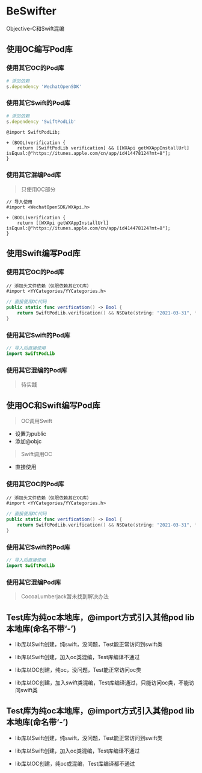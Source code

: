 # BeSwifter

Objective-C和Swift混编

## 使用OC编写Pod库

### 使用其它OC的Pod库

```ruby
# 添加依赖
s.dependency 'WechatOpenSDK'
```

### 使用其它Swift的Pod库

```ruby
# 添加依赖
s.dependency 'SwiftPodLib'
```

```objc
@import SwiftPodLib;

+ (BOOL)verification {    
    return [SwiftPodLib verification] && [[WXApi getWXAppInstallUrl] isEqual:@"https://itunes.apple.com/cn/app/id414478124?mt=8"];
}
```

### 使用其它混编Pod库

> 只使用OC部分

```objc
// 导入使用
#import <WechatOpenSDK/WXApi.h>

+ (BOOL)verification {    
    return [[WXApi getWXAppInstallUrl] isEqual:@"https://itunes.apple.com/cn/app/id414478124?mt=8"];
}
```

## 使用Swift编写Pod库

### 使用其它OC的Pod库

```objc
// 添加头文件依赖（仅限依赖其它OC库）
#import <YYCategories/YYCategories.h>
```

```swift
// 直接使用OC代码
public static func verification() -> Bool {
    return SwiftPodLib.verification() && NSDate(string: "2021-03-31", format: "yyyy-MM-dd")?.year == 2021
}
```

### 使用其它Swift的Pod库

```swift
// 导入后直接使用
import SwiftPodLib
```

### 使用其它混编的Pod库

> 待实践

## 使用OC和Swift编写Pod库

> OC调用Swift
- 设置为public
- 添加@objc

> Swift调用OC
- 直接使用

### 使用其它OC的Pod库

```objc
// 添加头文件依赖（仅限依赖其它OC库）
#import <YYCategories/YYCategories.h>
```

```swift
// 直接使用OC代码
public static func verification() -> Bool {
    return SwiftPodLib.verification() && NSDate(string: "2021-03-31", format: "yyyy-MM-dd")?.year == 2021
}
```

### 使用其它Swift的Pod库

```swift
// 导入后直接使用
import SwiftPodLib
```

### 使用其它混编Pod库

> CocoaLumberjack暂未找到解决办法


## Test库为纯oc本地库，@import方式引入其他pod lib本地库(命名不带‘-’)

- lib库以Swift创建，纯swift，没问题，Test能正常访问到swift类
- lib库以Swift创建，加入oc类混编，Test库编译不通过

- lib库以OC创建，纯oc，没问题，Test能正常访问oc类
- lib库以OC创建，加入swift类混编，Test库编译通过，只能访问oc类，不能访问swift类


## Test库为纯oc本地库，@import方式引入其他pod lib本地库(命名带‘-’)

- lib库以Swift创建，纯swift，没问题，Test能正常访问到swift类
- lib库以Swift创建，加入oc类混编，Test库编译不通过

- lib库以OC创建，纯oc或混编，Test库编译都不通过